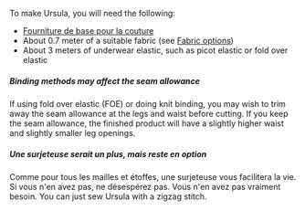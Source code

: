 To make Ursula, you will need the following:
- [Fourniture de base pour la couture](/docs/sewing/basic-sewing-supplies)
- About 0.7 meter of a suitable fabric (see [Fabric options](/docs/patterns/ursula/fabric))
- About 3 meters of underwear elastic, such as picot elastic or fold over elastic

<Tip>

##### Binding methods may affect the seam allowance

If using fold over elastic (FOE) or doing knit binding, you may wish to trim away the seam allowance at the legs and waist before cutting. If you keep the seam allowance, the finished product will have a slightly higher waist and slightly smaller leg openings.

  ##### Une surjeteuse serait un plus, mais reste en option
Comme pour tous les mailles et étoffes, une surjeteuse vous facilitera la vie. Si vous n'en avez pas, ne désespérez pas. Vous n'en avez pas vraiment besoin. You can just sew Ursula with a zigzag stitch.

</Tip>
